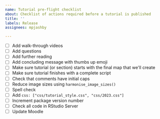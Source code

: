 ```yaml
---
name: Tutorial pre-flight checklist
about: Checklist of actions required before a tutorial is published
title: ''
labels: Release
assignees: mpjashby

---
```


- [ ] Add walk-through videos
- [ ] Add questions
- [ ] Add further reading
- [ ] Add concluding message with thumbs up emoji
- [ ] Make sure tutorial (or section) starts with the final map that we'll create
- [ ] Make sure tutorial finishes with a complete script
- [ ] Check that comments have initial caps
- [ ] Reduce image sizes using `harmonise_image_sizes()`
- [ ] Spell check
- [ ] Add `css: ["css/tutorial_style.css", "css/2023.css"]`
- [ ] Increment package version number
- [ ] Check all code in RStudio Server
- [ ] Update Moodle
